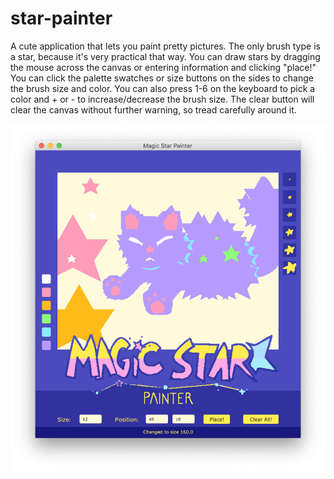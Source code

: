 # star-painter

 A cute application that lets you paint pretty pictures. The only brush type
 is a star, because it's very practical that way. You can draw stars by
 dragging the mouse across the canvas or entering information and clicking
 "place!" You can click the palette swatches or size buttons on the sides to
 change the brush size and color. You can also press 1-6 on the keyboard to
 pick a color and + or - to increase/decrease the brush size. The clear button
 will clear the canvas without further warning, so tread carefully around it.

![Screenshot of Program Run](/screenshot-running.png?raw=true "Lovely!")

      
    
